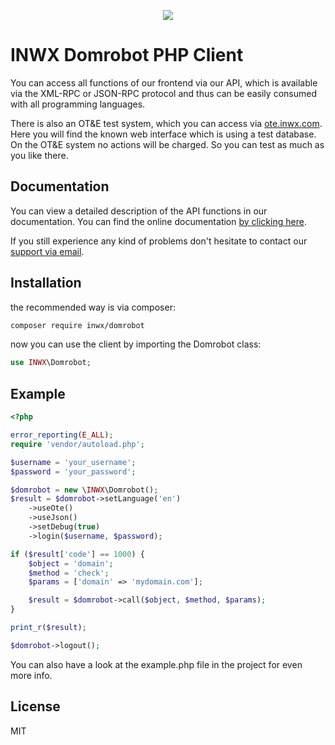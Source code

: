 <p align="center">
  <a href="https://www.inwx.com/en/" target="_blank">
    <img src="https://images.inwx.com/logos/inwx.png">
  </a>
</p>

INWX Domrobot PHP Client
=========
You can access all functions of our frontend via our API, which is available via the XML-RPC or JSON-RPC protocol and thus can be easily consumed with all programming languages.

There is also an OT&E test system, which you can access via [ote.inwx.com](https://ote.inwx.com/en/). Here you will find the known web interface which is using a test database. On the OT&E system no actions will be charged. So you can test as much as you like there.

Documentation
------
You can view a detailed description of the API functions in our documentation. You can find the online documentation [by clicking here](https://www.inwx.de/en/help/apidoc).

If you still experience any kind of problems don't hesitate to contact our [support via email](mailto:support@inwx.de).

Installation
-------
the recommended way is via composer:
```bash
composer require inwx/domrobot
```
now you can use the client by importing the Domrobot class:
```php
use INWX\Domrobot;
```

Example
-------

```php
<?php

error_reporting(E_ALL);
require 'vendor/autoload.php';

$username = 'your_username';
$password = 'your_password';

$domrobot = new \INWX\Domrobot();
$result = $domrobot->setLanguage('en')
    ->useOte()
    ->useJson()
    ->setDebug(true)
    ->login($username, $password);

if ($result['code'] == 1000) {
    $object = 'domain';
    $method = 'check';
    $params = ['domain' => 'mydomain.com'];

    $result = $domrobot->call($object, $method, $params);
}

print_r($result);

$domrobot->logout();
```

You can also have a look at the example.php file in the project for even more info.

License
----

MIT
